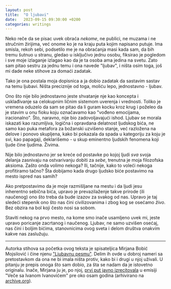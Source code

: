 ```yaml
---
layout: post
title:  "O ljubavi"
date:   2023-09-15 09:30:00 +0200
categories: writings
---
```


Neko reče da se pisac uvek obraća *nekome*, ne publici, ne muzama i ne stručnim žirijima, već onome ko je na kraju puta kojim napisano putuje. Ima smisla, rekoh sebi, podsetilo me je na obraćanja masi kada sam, da bih tremu šutnuo u stranu, gledao u isključivo jednu osobu, fiksirao je pogledom i sve moje izlaganje izlagao kao da je ta osoba ama jedina na svetu. Zato sam pitao sestru za jednu temu i ona navede "ljubav", i ništa osim toga, još mi dade neke stihove za domaći zadatak.

Tako je ona postala moja dopisnica a ja dobio zadatak da sastavim sastav na temu ljubavi. Ništa preciznije od toga, moliću lepo, jednostavno - ljubav.

Ono što nije bilo jednostavno jeste shvatanje nje kao koncepta i usklađivanje sa celokupnim ličnim sistemom uverenja i vrednosti. Toliko je vremena oduzelo da sam se pitao da li guram kocku kroz krug i poželeo da je stavim u onu fioku koju označavamo kao "vođeno emocijama, iracionalno". Što, naravno, nije bio zadovoljavajući ishod. Ljubav se morala iskazati kao razumljiva, logična i opravdana delatnost ljudskog bića, ne samo kao puka metafora za božanski uzvišeno stanje, već razložena na delove i ponovo skupljena, kako bi pokazala da spada u kategoriju za koju je svi, kao papagaji, deklarišemo - u skup eminentno ljudskih fenomena koji ljude čine ljudima. Živima.

Nije bilo jednostavno jer se kreće od postavke po kojoj ljudi *sva* svoja delanja zasnivaju na ostvarivanju dobiti za *sebe*, trenutna je moja filozofska aksioma. Zašto onda volimo nekoga? Ili, tačnije, kako to voleći nekoga profitiramo tačno? Šta dobijamo kada drugo ljudsko biće postavimo na mesto ispred nas samih?

Ako pretpostavimo da je moje razmišljane na mestu i da ljudi jesu inherentno sebična bića, upravo je prevazilaženje takve prirode (ili naučenog) ono što treba da bude izazov za svakog od nas. Upravo je taj sledeći stepenik ono što nas čini civilizovanima i zbog kog se osećamo *živo*. Bez obzira na bol koji često nosi sa sobom.

Staviti nekog na prvo mesto, na kome smo inače usamljeno uvek mi, jeste upravo poricanje zacrtanog i naučenog. Ljubav, ne samo uzvišen osećaj, nas čini i boljim bićima, stanovnicima ovog sveta i delom društva onakvim kakve nas zaslužuju.

----

Autorka stihova sa početka ovog teksta je spisateljica Mirjana Bobić Mojsilović i čine njenu ["Ljubavnu pesmu"](/media/ljubavna-pesma-mbm.txt). Delim ih ovde u dobroj nameri sa pretostavkom da ona ne bi imala ništa protiv, kako bi i drugi u njoj uživali. U pitanju je prepis onoga što sam dobio, za šta se nadam da je istovetno originalu. Inače, Mirjana ju je, po njoj, [prvi put javno izrecitovala](https://m.youtube.com/watch?si=H9WEB46buJH9KoEN&v=szFTIJMIqwA&feature=youtu.be) u emisiji "Veče sa Ivanom Ivanovićem" pre oko osam godina (arhivirano na [archive.org](https://web.archive.org/web/20230829110347/https://www.youtube.com/watch?app=desktop&si=H9WEB46buJH9KoEN&v=szFTIJMIqwA&feature=youtu.be)).
